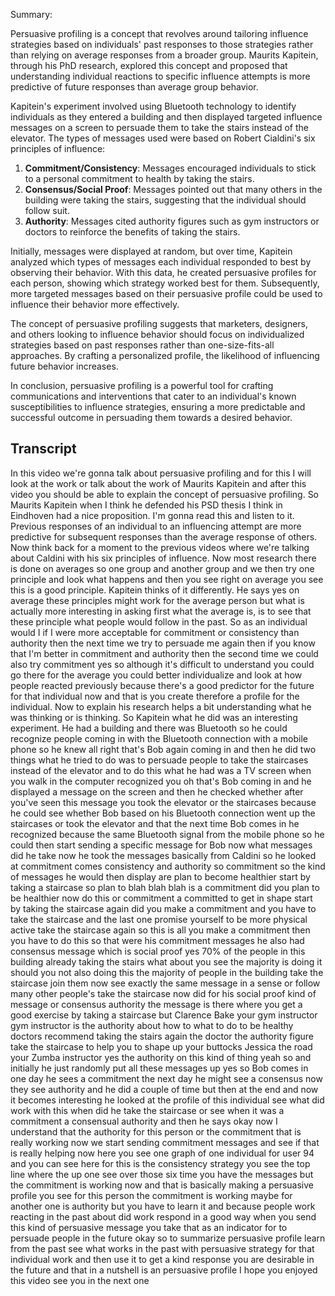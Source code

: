 Summary:

Persuasive profiling is a concept that revolves around tailoring influence strategies based on individuals' past responses to those strategies rather than relying on average responses from a broader group. Maurits Kapitein, through his PhD research, explored this concept and proposed that understanding individual reactions to specific influence attempts is more predictive of future responses than average group behavior.

Kapitein's experiment involved using Bluetooth technology to identify individuals as they entered a building and then displayed targeted influence messages on a screen to persuade them to take the stairs instead of the elevator. The types of messages used were based on Robert Cialdini's six principles of influence:

1. **Commitment/Consistency**: Messages encouraged individuals to stick to a personal commitment to health by taking the stairs.
2. **Consensus/Social Proof**: Messages pointed out that many others in the building were taking the stairs, suggesting that the individual should follow suit.
3. **Authority**: Messages cited authority figures such as gym instructors or doctors to reinforce the benefits of taking the stairs.

Initially, messages were displayed at random, but over time, Kapitein analyzed which types of messages each individual responded to best by observing their behavior. With this data, he created persuasive profiles for each person, showing which strategy worked best for them. Subsequently, more targeted messages based on their persuasive profile could be used to influence their behavior more effectively.

The concept of persuasive profiling suggests that marketers, designers, and others looking to influence behavior should focus on individualized strategies based on past responses rather than one-size-fits-all approaches. By crafting a personalized profile, the likelihood of influencing future behavior increases.

In conclusion, persuasive profiling is a powerful tool for crafting communications and interventions that cater to an individual's known susceptibilities to influence strategies, ensuring a more predictable and successful outcome in persuading them towards a desired behavior.

## Transcript

In this video we're gonna talk about persuasive profiling and for this I will look at the work or talk about the work of Maurits Kapitein and after this video you should be able to explain the concept of persuasive profiling. So Maurits Kapitein when I think he defended his PSD thesis I think in Eindhoven had a nice proposition. I'm gonna read this and listen to it. Previous responses of an individual to an influencing attempt are more predictive for subsequent responses than the average response of others. Now think back for a moment to the previous videos where we're talking about Caldini with his six principles of influence. Now most research there is done on averages so one group and another group and we then try one principle and look what happens and then you see right on average you see this is a good principle. Kapitein thinks of it differently. He says yes on average these principles might work for the average person but what is actually more interesting in asking first what the average is, is to see that these principle what people would follow in the past. So as an individual would I if I were more acceptable for commitment or consistency than authority then the next time we try to persuade me again then if you know that I'm better in commitment and authority then the second time we could also try commitment yes so although it's difficult to understand you could go there for the average you could better individualize and look at how people reacted previously because there's a good predictor for the future for that individual now and that is you create therefore a profile for the individual. Now to explain his research helps a bit understanding what he was thinking or is thinking. So Kapitein what he did was an interesting experiment. He had a building and there was Bluetooth so he could recognize people coming in with the Bluetooth connection with a mobile phone so he knew all right that's Bob again coming in and then he did two things what he tried to do was to persuade people to take the staircases instead of the elevator and to do this what he had was a TV screen when you walk in the computer recognized you oh that's Bob coming in and he displayed a message on the screen and then he checked whether after you've seen this message you took the elevator or the staircases because he could see whether Bob based on his Bluetooth connection went up the staircases or took the elevator and that the next time Bob comes in he recognized because the same Bluetooth signal from the mobile phone so he could then start sending a specific message for Bob now what messages did he take now he took the messages basically from Caldini so he looked at commitment comes consistency and authority so commitment so the kind of messages he would then display are plan to become healthier start by taking a staircase so plan to blah blah blah is a commitment did you plan to be healthier now do this or commitment a committed to get in shape start by taking the staircase again did you make a commitment and you have to take the staircase and the last one promise yourself to be more physical active take the staircase again so this is all you make a commitment then you have to do this so that were his commitment messages he also had consensus message which is social proof yes 70% of the people in this building already taking the stairs what about you see the majority is doing it should you not also doing this the majority of people in the building take the staircase join them now see exactly the same message in a sense or follow many other people's take the staircase now did for his social proof kind of message or consensus authority the message is there where you get a good exercise by taking a staircase but Clarence Bake your gym instructor gym instructor is the authority about how to what to do to be healthy doctors recommend taking the stairs again the doctor the authority figure take the staircase to help you to shape up your buttocks Jessica the road your Zumba instructor yes the authority on this kind of thing yeah so and initially he just randomly put all these messages up yes so Bob comes in one day he sees a commitment the next day he might see a consensus now they see authority and he did a couple of time but then at the end and now it becomes interesting he looked at the profile of this individual see what did work with this when did he take the staircase or see when it was a commitment a consensual authority and then he says okay now I understand that the authority for this person or the commitment that is really working now we start sending commitment messages and see if that is really helping now here you see one graph of one individual for user 94 and you can see here for this is the consistency strategy you see the top line where the up one see over those six time you have the messages but the commitment is working now and that is basically making a persuasive profile you see for this person the commitment is working maybe for another one is authority but you have to learn it and because people work reacting in the past about did work respond in a good way when you send this kind of persuasive message you take that as an indicator for to persuade people in the future okay so to summarize persuasive profile learn from the past see what works in the past with persuasive strategy for that individual work and then use it to get a kind response you are desirable in the future and that in a nutshell is an persuasive profile I hope you enjoyed this video see you in the next one